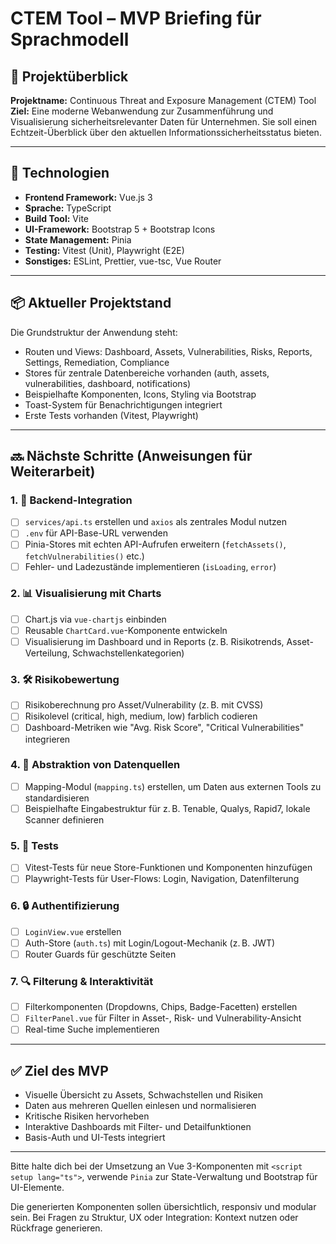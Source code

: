 # CTEM Tool – MVP Briefing für Sprachmodell

## 🧭 Projektüberblick

**Projektname:** Continuous Threat and Exposure Management (CTEM) Tool  
**Ziel:** Eine moderne Webanwendung zur Zusammenführung und Visualisierung sicherheitsrelevanter Daten für Unternehmen. Sie soll einen Echtzeit-Überblick über den aktuellen Informationssicherheitsstatus bieten.

---

## 🧱 Technologien

- **Frontend Framework:** Vue.js 3
- **Sprache:** TypeScript
- **Build Tool:** Vite
- **UI-Framework:** Bootstrap 5 + Bootstrap Icons
- **State Management:** Pinia
- **Testing:** Vitest (Unit), Playwright (E2E)
- **Sonstiges:** ESLint, Prettier, vue-tsc, Vue Router

---

## 📦 Aktueller Projektstand

Die Grundstruktur der Anwendung steht:
- Routen und Views: Dashboard, Assets, Vulnerabilities, Risks, Reports, Settings, Remediation, Compliance
- Stores für zentrale Datenbereiche vorhanden (auth, assets, vulnerabilities, dashboard, notifications)
- Beispielhafte Komponenten, Icons, Styling via Bootstrap
- Toast-System für Benachrichtigungen integriert
- Erste Tests vorhanden (Vitest, Playwright)

---

## 🔜 Nächste Schritte (Anweisungen für Weiterarbeit)

### 1. 🔌 Backend-Integration
- [ ] `services/api.ts` erstellen und `axios` als zentrales Modul nutzen
- [ ] `.env` für API-Base-URL verwenden
- [ ] Pinia-Stores mit echten API-Aufrufen erweitern (`fetchAssets()`, `fetchVulnerabilities()` etc.)
- [ ] Fehler- und Ladezustände implementieren (`isLoading`, `error`)

### 2. 📊 Visualisierung mit Charts
- [ ] Chart.js via `vue-chartjs` einbinden
- [ ] Reusable `ChartCard.vue`-Komponente entwickeln
- [ ] Visualisierung im Dashboard und in Reports (z. B. Risikotrends, Asset-Verteilung, Schwachstellenkategorien)

### 3. 🛠️ Risikobewertung
- [ ] Risikoberechnung pro Asset/Vulnerability (z. B. mit CVSS)
- [ ] Risikolevel (critical, high, medium, low) farblich codieren
- [ ] Dashboard-Metriken wie "Avg. Risk Score", "Critical Vulnerabilities" integrieren

### 4. 🧩 Abstraktion von Datenquellen
- [ ] Mapping-Modul (`mapping.ts`) erstellen, um Daten aus externen Tools zu standardisieren
- [ ] Beispielhafte Eingabestruktur für z. B. Tenable, Qualys, Rapid7, lokale Scanner definieren

### 5. 🧪 Tests
- [ ] Vitest-Tests für neue Store-Funktionen und Komponenten hinzufügen
- [ ] Playwright-Tests für User-Flows: Login, Navigation, Datenfilterung

### 6. 🔒 Authentifizierung
- [ ] `LoginView.vue` erstellen
- [ ] Auth-Store (`auth.ts`) mit Login/Logout-Mechanik (z. B. JWT)
- [ ] Router Guards für geschützte Seiten

### 7. 🔍 Filterung & Interaktivität
- [ ] Filterkomponenten (Dropdowns, Chips, Badge-Facetten) erstellen
- [ ] `FilterPanel.vue` für Filter in Asset-, Risk- und Vulnerability-Ansicht
- [ ] Real-time Suche implementieren

---

## ✅ Ziel des MVP

- Visuelle Übersicht zu Assets, Schwachstellen und Risiken
- Daten aus mehreren Quellen einlesen und normalisieren
- Kritische Risiken hervorheben
- Interaktive Dashboards mit Filter- und Detailfunktionen
- Basis-Auth und UI-Tests integriert

---

Bitte halte dich bei der Umsetzung an Vue 3-Komponenten mit `<script setup lang="ts">`, verwende `Pinia` zur State-Verwaltung und Bootstrap für UI-Elemente.

Die generierten Komponenten sollen übersichtlich, responsiv und modular sein. Bei Fragen zu Struktur, UX oder Integration: Kontext nutzen oder Rückfrage generieren.
